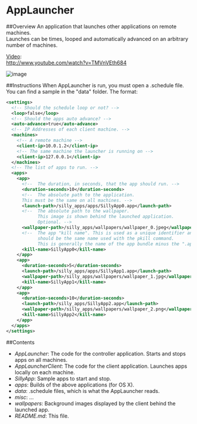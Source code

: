 AppLauncher
===========

##Overview
An application that launches other applications on remote machines.  
Launches can be times, looped and automatically advanced on an arbitrary number of machines.

[Video](http://www.youtube.com/watch?v=TMVnVEth684):  
http://www.youtube.com/watch?v=TMVnVEth684

![image](https://raw.github.com/wdlindmeier/AppLauncher/master/misc/launcher_screenshot.png)

##Instructions
When AppLauncher is run, you must open a .schedule file. You can find a sample in the "data" folder. The format:  

```xml
<settings>
  <!-- Should the schedule loop or not? -->
  <loop>false</loop>
  <!-- Should the apps auto advance? -->
  <auto-advance>true</auto-advance>
  <!-- IP Addresses of each client machine. -->
  <machines>
  	<!-- A remote machine -->
    <client-ip>10.0.1.2</client-ip>
    <!-- The same machine the launcher is running on -->
    <client-ip>127.0.0.1</client-ip>
  </machines>
  <!-- The list of apps to run. -->
  <apps>
    <app>
      <!-- 	The duration, in seconds, that the app should run. -->
      <duration-seconds>10</duration-seconds>
      <!-- 	The absolute path to the application.  
      This must be the same on all machines. -->
      <launch-path>/silly_apps/apps/SillyApp0.app</launch-path>
      <!-- 	The absolute path to the wallpaper. 
      	   	This image is shown behind the launched application. 
      		Optional. -->
      <wallpaper-path>/silly_apps/wallpapers/wallpaper_0.jpeg</wallpaper-path>
      <!-- 	The app "kill name". This is used as a unique identifier and 
      		should be the same name used with the pkill command. 
      		This is generally the name of the app bundle minus the ".app". -->
      <kill-name>SillyApp0</kill-name>
    </app>
    <app>
      <duration-seconds>5</duration-seconds>
      <launch-path>/silly_apps/apps/SillyApp1.app</launch-path>
      <wallpaper-path>/silly_apps/wallpapers/wallpaper_1.jpg</wallpaper-path>
      <kill-name>SillyApp1</kill-name>
    </app>
    <app>
      <duration-seconds>10</duration-seconds>
      <launch-path>/silly_apps/SillyApp2.app</launch-path>
      <wallpaper-path>/silly_apps/wallpapers/wallpaper_2.png</wallpaper-path>
      <kill-name>SillyApp2</kill-name>
    </app>
  </apps>
</settings>
```

##Contents

* *AppLauncher*: The code for the controller application. Starts and stops apps on all machines.
* *AppLauncherClient*: The code for the client application. Launches apps locally on each machine. 
* *SillyApp*: Sample apps to start and stop.
* *apps*: Builds of the above applications (for OS X).
* *data*: .schedule files, which is what the AppLauncher reads.
* *misc*: ...
* *wallpapers*: Background images displayed by the client behind the launched app.
* *README.md*: This file.
